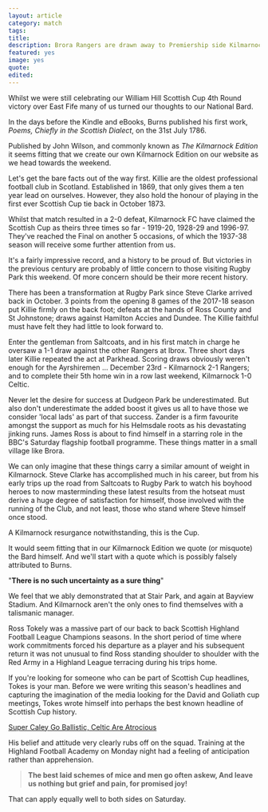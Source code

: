 ```yaml
---
layout: article
category: match
tags:
title:
description: Brora Rangers are drawn away to Premiership side Kilmarnock in the 5th Round of the William Hill Scottish Cup
featured: yes
image: yes
quote:
edited:
---
```

Whilst we were still celebrating our William Hill Scottish Cup 4th Round victory over East Fife many of us turned our thoughts to our National Bard.

In the days before the Kindle and eBooks, Burns published his first work, *Poems, Chiefly in the Scottish Dialect*, on the 31st July 1786.

Published by John Wilson, and commonly known as *The Kilmarnock Edition* it seems fitting that we create our own Kilmarnock Edition on our website as we head towards the weekend.

Let's get the bare facts out of the way first. Killie are the oldest professional football club in Scotland. Established in 1869, that only gives them a ten year lead on ourselves. However, they also hold the honour of playing in the first ever Scottish Cup tie back in October 1873.

Whilst that match resulted in a 2-0 defeat, Kilmarnock FC have claimed the Scottish Cup as theirs three times so far - 1919-20, 1928-29 and 1996-97. They've reached the Final on another 5 occasions, of which the 1937-38 season will receive some further attention from us.

It's a fairly impressive record, and a history to be proud of. But victories in the previous century are probably of little concern to those visiting Rugby Park this weekend. Of more concern should be their more recent history.

There has been a transformation at Rugby Park since Steve Clarke arrived back in October. 3 points from the opening 8 games of the 2017-18 season put Killie firmly on the back foot; defeats at the hands of Ross County and St Johnstone; draws against Hamilton Accies and Dundee. The Killie faithful must have felt they had little to look forward to.

Enter the gentleman from Saltcoats, and in his first match in charge he oversaw a 1-1 draw against the other Rangers at Ibrox. Three short days later Killie repeated the act at Parkhead. Scoring draws obviously weren't enough for the Ayrshiremen ... December 23rd - Kilmarnock 2-1 Rangers; and to complete their 5th home win in a row last weekend, Kilmarnock 1-0 Celtic.

Never let the desire for success at Dudgeon Park be underestimated. But also don't underestimate the added boost it gives us all to have those we consider 'local lads' as part of that success. Zander is a firm favourite amongst the support as much for his Helmsdale roots as his devastating jinking runs. James Ross is about to find himself in a starring role in the BBC's Saturday flagship football programme. These things matter in a small village like Brora.

We can only imagine that these things carry a similar amount of weight in Kilmarnock. Steve Clarke has accomplished much in his career, but from his early trips up the road from Saltcoats to Rugby Park to watch his boyhood heroes to now masterminding these latest results from the hotseat must derive a huge degree of satisfaction for himself, those involved with the running of the Club, and not least, those who stand where Steve himself once stood.

A Kilmarnock resurgance notwithstanding, this is the Cup.

It would seem fitting that in our Kilmarnock Edition we quote (or misquote) the Bard himself. And we'll start with a quote which is possibly falsely attributed to Burns.

"**There is no such uncertainty as a sure thing**"

We feel that we ably demonstrated that at Stair Park, and again at Bayview Stadium. And Kilmarnock aren't the only ones to find themselves with a talismanic manager.

Ross Tokely was a massive part of our back to back Scottish Highland Football League Champions seasons. In the short period of time where work commitments forced his departure as a player and his subsequent return it was not unusual to find Ross standing shoulder to shoulder with the Red Army in a Highland League terracing during his trips home.

If you're looking for someone who can be part of Scottish Cup headlines, Tokes is your man. Before we were writing this season's headlines and capturing the imagination of the media looking for the David and Goliath cup meetings, Tokes wrote himself into perhaps the best known headline of Scottish Cup history.

[Super Caley Go Ballistic, Celtic Are Atrocious](http://tdifh.blogspot.co.uk/2015/02/8-february-2000-best-headline-ever.html)

His belief and attitude very clearly rubs off on the squad. Training at the Highland Football Academy on Monday night had a feeling of anticipation rather than apprehension.

>**The best laid schemes of mice and men
go often askew,
And leave us nothing but grief and pain,
for promised joy!**

That can apply equally well to both sides on Saturday.
